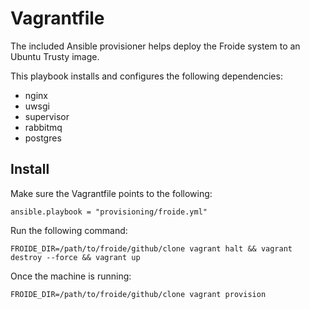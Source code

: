 Vagrantfile
===========

The included Ansible provisioner helps deploy the Froide system to an Ubuntu
Trusty image.

This playbook installs and configures the following dependencies:

* nginx
* uwsgi
* supervisor
* rabbitmq
* postgres

Install
-------

Make sure the Vagrantfile points to the following:

`ansible.playbook = "provisioning/froide.yml"`

Run the following command:

`FROIDE_DIR=/path/to/froide/github/clone vagrant halt && vagrant destroy --force && vagrant up`

Once the machine is running:

`FROIDE_DIR=/path/to/froide/github/clone vagrant provision`
